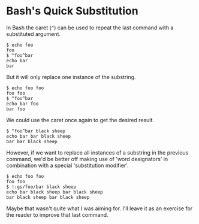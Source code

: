# Bash's Quick Substitution

In Bash	the caret (`^`) can be used to repeat the last command with a substituted argument.

```
$ echo foo
foo
$ ^foo^bar
echo bar
bar
```

But it will only replace one instance of the substring.

```
$ echo foo foo
foo foo
$ ^foo^bar
echo bar foo
bar foo
```

We could use the caret once again to get the desired result.

```
$ ^foo^bar black sheep
echo bar bar black sheep
bar bar black sheep
```

However, if we want to replace all instances of a substring in the previous command, we'd be better off making use of 'word designators' in combination with a special 'substitution modifier'.

```
$ echo foo foo
foo foo
$ !:gs/foo/bar black sheep
echo bar black sheep bar black sheep
bar black sheep bar black sheep
```

Maybe that wasn't quite what I was aiming for. I'll leave it as an exercise for the reader to improve that last command.
